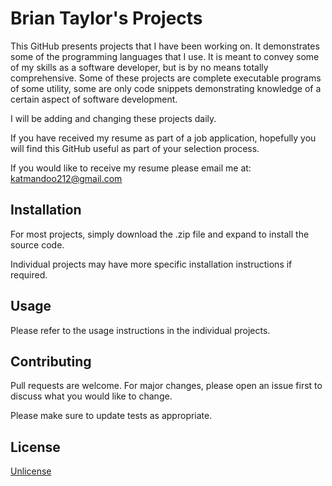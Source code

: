 # Brian Taylor's Projects

This GitHub presents projects that I have been working on.  It demonstrates some of the programming languages that I use.  It is meant to convey some of my skills as a software developer, but is by no means totally comprehensive.  Some of these projects are complete executable programs of some utility, some are only code snippets demonstrating knowledge of a certain aspect of software development.

I will be adding and changing these projects daily.

If you have received my resume as part of a job application, hopefully you will find this GitHub useful as part of your selection process.

If you would like to receive my resume please email me at:  katmandoo212@gmail.com

## Installation

For most projects, simply download the .zip file and expand to install the source code.

Individual projects may have more specific installation instructions if required.

## Usage

Please refer to the usage instructions in the individual projects.

## Contributing
Pull requests are welcome. For major changes, please open an issue first to discuss what you would like to change.

Please make sure to update tests as appropriate.

## License
[Unlicense](https://choosealicense.com/licenses/unlicense/)